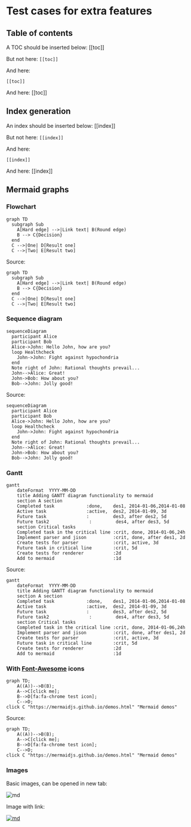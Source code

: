 # Test cases for extra features

## Table of contents

A TOC should be inserted below:
[[toc]]

But not here: `[[toc]]`

And here:
```
[[toc]]
```
And here: [[toc]]

## Index generation

An index should be inserted below:
[[index]]

But not here: `[[index]]`

And here:
```
[[index]]
```
And here: [[index]]


## Mermaid graphs

### Flowchart

```mermaid
graph TD
  subgraph Sub
    A[Hard edge] -->|Link text| B(Round edge)
    B --> C{Decision}
  end
  C -->|One| D[Result one]
  C -->|Two| E[Result two]
```

Source:
```
graph TD
  subgraph Sub
    A[Hard edge] -->|Link text| B(Round edge)
    B --> C{Decision}
  end
  C -->|One| D[Result one]
  C -->|Two| E[Result two]
```

### Sequence diagram
```mermaid
sequenceDiagram
  participant Alice
  participant Bob
  Alice->John: Hello John, how are you?
  loop Healthcheck
    John->John: Fight against hypochondria
  end
  Note right of John: Rational thoughts prevail...
  John-->Alice: Great!
  John->Bob: How about you?
  Bob-->John: Jolly good!
```

Source:
```
sequenceDiagram
  participant Alice
  participant Bob
  Alice->John: Hello John, how are you?
  loop Healthcheck
    John->John: Fight against hypochondria
  end
  Note right of John: Rational thoughts prevail...
  John-->Alice: Great!
  John->Bob: How about you?
  Bob-->John: Jolly good!
```

### Gantt
```mermaid
gantt
    dateFormat  YYYY-MM-DD
    title Adding GANTT diagram functionality to mermaid
    section A section
    Completed task            :done,    des1, 2014-01-06,2014-01-08
    Active task               :active,  des2, 2014-01-09, 3d
    Future task               :         des3, after des2, 5d
    Future task2               :         des4, after des3, 5d
    section Critical tasks
    Completed task in the critical line :crit, done, 2014-01-06,24h
    Implement parser and jison          :crit, done, after des1, 2d
    Create tests for parser             :crit, active, 3d
    Future task in critical line        :crit, 5d
    Create tests for renderer           :2d
    Add to mermaid                      :1d
```

Source:
```
gantt
    dateFormat  YYYY-MM-DD
    title Adding GANTT diagram functionality to mermaid
    section A section
    Completed task            :done,    des1, 2014-01-06,2014-01-08
    Active task               :active,  des2, 2014-01-09, 3d
    Future task               :         des3, after des2, 5d
    Future task2               :         des4, after des3, 5d
    section Critical tasks
    Completed task in the critical line :crit, done, 2014-01-06,24h
    Implement parser and jison          :crit, done, after des1, 2d
    Create tests for parser             :crit, active, 3d
    Future task in critical line        :crit, 5d
    Create tests for renderer           :2d
    Add to mermaid                      :1d
```

### With [Font-Awesome](http://fontawesome.io) icons
```mermaid
graph TD;
    A((A))-->B(B);
    A-->C[click me];
    B-->D[fa:fa-chrome test icon];
    C-->D;
click C "https://mermaidjs.github.io/demos.html" "Mermaid demos"
```

Source:
```
graph TD;
    A((A))-->B(B);
    A-->C[click me];
    B-->D[fa:fa-chrome test icon];
    C-->D;
click C "https://mermaidjs.github.io/demos.html" "Mermaid demos"
```

### Images

Basic images, can be opened in new tab:

![md](md.png)

Image with link:

[![md](md.png)](http://google.com)
